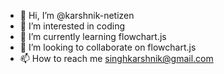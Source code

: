 - 👋 Hi, I’m @karshnik-netizen
- 👀 I’m interested in coding
- 🌱 I’m currently learning flowchart.js
- 💞️ I’m looking to collaborate on flowchart.js
- 📫 How to reach me singhkarshnik@gmail.com

<!---
karshnik-netizen/karshnik-netizen is a ✨ special ✨ repository because its `README.md` (this file) appears on your GitHub profile.
You can click the Preview link to take a look at your changes.
--->
